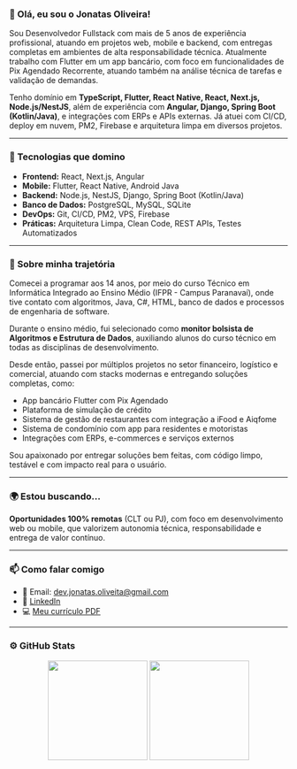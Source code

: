 ### 👋 Olá, eu sou o Jonatas Oliveira!

Sou Desenvolvedor Fullstack com mais de 5 anos de experiência profissional, atuando em projetos web, mobile e backend, com entregas completas em ambientes de alta responsabilidade técnica. Atualmente trabalho com Flutter em um app bancário, com foco em funcionalidades de Pix Agendado Recorrente, atuando também na análise técnica de tarefas e validação de demandas.

Tenho domínio em **TypeScript, Flutter, React Native, React, Next.js, Node.js/NestJS**, além de experiência com **Angular, Django, Spring Boot (Kotlin/Java)**, e integrações com ERPs e APIs externas. Já atuei com CI/CD, deploy em nuvem, PM2, Firebase e arquitetura limpa em diversos projetos.

---

### 🧠 Tecnologias que domino

- **Frontend:** React, Next.js, Angular
- **Mobile:** Flutter, React Native, Android Java
- **Backend:** Node.js, NestJS, Django, Spring Boot (Kotlin/Java)
- **Banco de Dados:** PostgreSQL, MySQL, SQLite
- **DevOps:** Git, CI/CD, PM2, VPS, Firebase
- **Práticas:** Arquitetura Limpa, Clean Code, REST APIs, Testes Automatizados

---

### 🎯 Sobre minha trajetória

Comecei a programar aos 14 anos, por meio do curso Técnico em Informática Integrado ao Ensino Médio (IFPR - Campus Paranavaí), onde tive contato com algoritmos, Java, C#, HTML, banco de dados e processos de engenharia de software.

Durante o ensino médio, fui selecionado como **monitor bolsista de Algoritmos e Estrutura de Dados**, auxiliando alunos do curso técnico em todas as disciplinas de desenvolvimento.

Desde então, passei por múltiplos projetos no setor financeiro, logístico e comercial, atuando com stacks modernas e entregando soluções completas, como:

- App bancário Flutter com Pix Agendado
- Plataforma de simulação de crédito
- Sistema de gestão de restaurantes com integração a iFood e Aiqfome
- Sistema de condomínio com app para residentes e motoristas
- Integrações com ERPs, e-commerces e serviços externos

Sou apaixonado por entregar soluções bem feitas, com código limpo, testável e com impacto real para o usuário.

---

### 🌍 Estou buscando...

**Oportunidades 100% remotas** (CLT ou PJ), com foco em desenvolvimento web ou mobile, que valorizem autonomia técnica, responsabilidade e entrega de valor contínuo.

---

### 📫 Como falar comigo

- 📧 Email: dev.jonatas.oliveita@gmail.com  
- 💼 [LinkedIn](https://www.linkedin.com/in/jonatassoliveira/)  
- 💻 [Meu currículo PDF](https://github.com/JonatasSOliveira/CV)

---

### ⚙️ GitHub Stats

<div align="center">
  <img height="180em" src="https://github-readme-stats.vercel.app/api?username=JonatasSOliveira&show_icons=true&theme=dracula&include_all_commits=true&count_private=true"/>
  <img height="180em" src="https://github-readme-stats.vercel.app/api/top-langs/?username=JonatasSOliveira&layout=compact&langs_count=7&theme=dracula"/>
</div>
